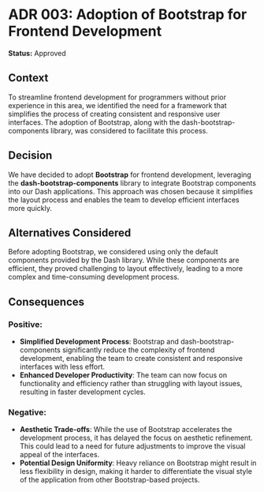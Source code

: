 # ADR 003: Adoption of Bootstrap for Frontend Development
**Status:** Approved

## Context
To streamline frontend development for programmers without prior experience in this area, we identified the need for a framework that simplifies the process of creating consistent and responsive user interfaces. The adoption of Bootstrap, along with the dash-bootstrap-components library, was considered to facilitate this process.

## Decision
We have decided to adopt **Bootstrap** for frontend development, leveraging the **dash-bootstrap-components** library to integrate Bootstrap components into our Dash applications. This approach was chosen because it simplifies the layout process and enables the team to develop efficient interfaces more quickly.

## Alternatives Considered
Before adopting Bootstrap, we considered using only the default components provided by the Dash library. While these components are efficient, they proved challenging to layout effectively, leading to a more complex and time-consuming development process.

## Consequences
### Positive:
- **Simplified Development Process**: Bootstrap and dash-bootstrap-components significantly reduce the complexity of frontend development, enabling the team to create consistent and responsive interfaces with less effort.
- **Enhanced Developer Productivity**: The team can now focus on functionality and efficiency rather than struggling with layout issues, resulting in faster development cycles.

### Negative:
- **Aesthetic Trade-offs**: While the use of Bootstrap accelerates the development process, it has delayed the focus on aesthetic refinement. This could lead to a need for future adjustments to improve the visual appeal of the interfaces.
- **Potential Design Uniformity**: Heavy reliance on Bootstrap might result in less flexibility in design, making it harder to differentiate the visual style of the application from other Bootstrap-based projects.